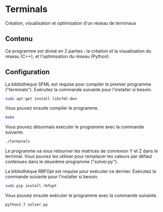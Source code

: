 # Terminals

Création, visualisation et optimisation d'un réseau de terminaux

## Contenu

Ce programme est divisé en 2 parties : la création et la visualisation du réseau (C++), et l'optimisation du réseau (Python).

## Configuration

La bibliothèque SFML est requise pour compiler le premier programme ("terminals"). Exécutez la commande suivante pour l'installer si besoin.

```bash
sudo apt-get install libsfml-dev
```

Vous pouvez ensuite compiler le programme.

```bash
make
```

Vous pouvez désormais exécuter le programme avec la commande suivante.

```bash
./terminals
```

Le programme va vous retourner les matrices de connexion Y et Z dans le terminal. Vous pouvez les utiliser pour remplacer les valeurs par défaut contenues dans le deuxième programme ("solver.py").

La bibliothèque RBFOpt est requise pour exécuter ce dernier. Exécutez la commande suivante pour l'installer si besoin.

```bash
sudo pip install rbfopt
```

Vous pouvez ensuite exécuter le programme avec la commande suivante.

```bash
python2.7 solver.py
```